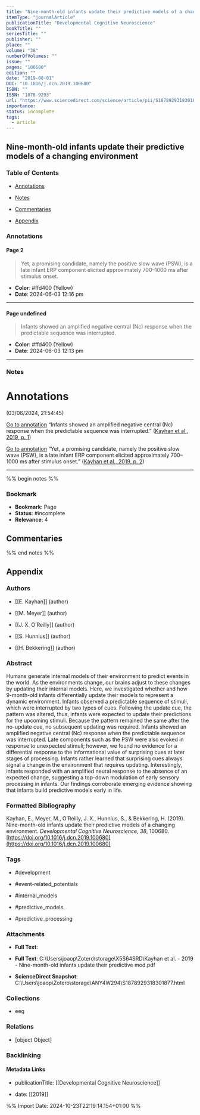 ```yaml
---
title: "Nine-month-old infants update their predictive models of a changing environment"
itemType: "journalArticle"
publicationTitle: "Developmental Cognitive Neuroscience"
bookTitle: ""
seriesTitle: ""
publisher: ""
place: ""
volume: "38"
numberOfVolumes: ""
issue: ""
pages: "100680"
edition: ""
date: "2019-08-01"
DOI: "10.1016/j.dcn.2019.100680"
ISBN: ""
ISSN: "1878-9293"
url: "https://www.sciencedirect.com/science/article/pii/S1878929318301877"
importance: 
status: incomplete
tags:
  - article
---
```


## Nine-month-old infants update their predictive models of a changing environment

### Table of Contents

- [Annotations](#annotations)

- [Notes](#notes)

+ [Commentaries](#commentaries)

- [Appendix](#appendix)

### Annotations




#### Page 2







> Yet, a promising candidate, namely the positive slow wave (PSW), is a late infant ERP component elicited approximately 700–1000 ms after stimulus onset.





- **Color**: #ffd400 (Yellow)
- **Date**: 2024-06-03 12:16 pm

---



#### Page undefined







> Infants showed an amplified negative central (Nc) response when the predictable sequence was interrupted.





- **Color**: #ffd400 (Yellow)
- **Date**: 2024-06-03 12:13 pm

---





### Notes



# Annotations  
(03/06/2024, 21:54:45)

[Go to annotation](zotero://open-pdf/library/items/X5S64SRD?page=1&annotation=Y3VBPKCK) “Infants showed an amplified negative central (Nc) response when the predictable sequence was interrupted.” ([Kayhan et al., 2019, p. 1](zotero://select/library/items/P34AHLZ3))

[Go to annotation](zotero://open-pdf/library/items/X5S64SRD?page=2&annotation=GZ7TJ5PK) “Yet, a promising candidate, namely the positive slow wave (PSW), is a late infant ERP component elicited approximately 700–1000 ms after stimulus onset.” ([Kayhan et al., 2019, p. 2](zotero://select/library/items/P34AHLZ3))

---



%% begin notes %%

### Bookmark

- **Bookmark**: Page <!-- Specify the page number or section -->
- **Status**: #incomplete
- **Relevance**: 4
## Commentaries



%% end notes %%

## Appendix

### Authors


- [[E. Kayhan]] (author)

- [[M. Meyer]] (author)

- [[J. X. O’Reilly]] (author)

- [[S. Hunnius]] (author)

- [[H. Bekkering]] (author)



### Abstract

Humans generate internal models of their environment to predict events in the world. As the environments change, our brains adjust to these changes by updating their internal models. Here, we investigated whether and how 9-month-old infants differentially update their models to represent a dynamic environment. Infants observed a predictable sequence of stimuli, which were interrupted by two types of cues. Following the update cue, the pattern was altered, thus, infants were expected to update their predictions for the upcoming stimuli. Because the pattern remained the same after the no-update cue, no subsequent updating was required. Infants showed an amplified negative central (Nc) response when the predictable sequence was interrupted. Late components such as the PSW were also evoked in response to unexpected stimuli; however, we found no evidence for a differential response to the informational value of surprising cues at later stages of processing. Infants rather learned that surprising cues always signal a change in the environment that requires updating. Interestingly, infants responded with an amplified neural response to the absence of an expected change, suggesting a top-down modulation of early sensory processing in infants. Our findings corroborate emerging evidence showing that infants build predictive models early in life.


### Formatted Bibliography

Kayhan, E., Meyer, M., O’Reilly, J. X., Hunnius, S., & Bekkering, H. (2019). Nine-month-old infants update their predictive models of a changing environment. _Developmental Cognitive Neuroscience_, _38_, 100680. [https://doi.org/10.1016/j.dcn.2019.100680](https://doi.org/10.1016/j.dcn.2019.100680)


### Tags


- #development

- #event-related_potentials

- #internal_models

- #predictive_models

- #predictive_processing




### Attachments


- **Full Text**: 

- **Full Text**: C:\Users\joaop\Zotero\storage\X5S64SRD\Kayhan et al. - 2019 - Nine-month-old infants update their predictive mod.pdf

- **ScienceDirect Snapshot**: C:\Users\joaop\Zotero\storage\ANY4W294\S1878929318301877.html




### Collections


- eeg




### Relations


- [object Object]



### Backlinking


#### Metadata Links


- publicationTitle: [[Developmental Cognitive Neuroscience]]




- date: [[2019]]





<!-- Any additional notes or comments -->


%% Import Date: 2024-10-23T22:19:14.154+01:00 %%
